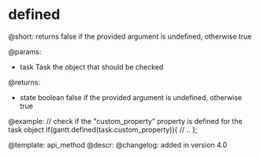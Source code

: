 defined
=============

@short:
	returns false if the provided argument is undefined, otherwise true

@params:

- task			Task			the object that should be checked 						

@returns:
- state			boolean			false if the provided argument is undefined, otherwise true



@example:
// check if the "custom_property" property is defined for the task object
if(gantt.defined(task.custom_property)){
  // ..
};

@template:	api_method
@descr:
@changelog:
added in version 4.0
